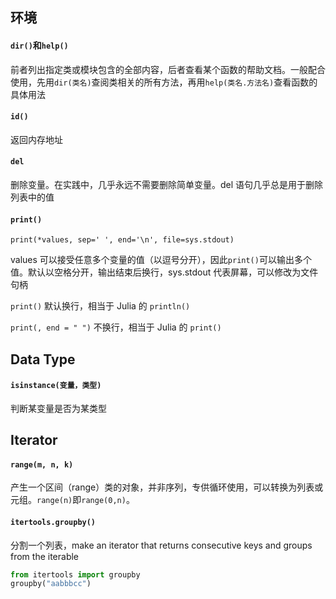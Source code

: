

## 环境

#### `dir()`和`help()`   

前者列出指定类或模块包含的全部内容，后者查看某个函数的帮助文档。一般配合使用，先用`dir(类名)`查阅类相关的所有方法，再用`help(类名.方法名)`查看函数的具体用法

#### `id()`

返回内存地址

####  `del`

删除变量。在实践中，几乎永远不需要删除简单变量。del 语句几乎总是用于删除列表中的值

#### `print()`

`print(*values, sep=' ', end='\n', file=sys.stdout)`

values 可以接受任意多个变量的值（以逗号分开），因此`print()`可以输出多个值。默认以空格分开，输出结束后换行，sys.stdout 代表屏幕，可以修改为文件句柄

`print()` 默认换行，相当于 Julia 的 `println()`

`print(, end = " ")` 不换行，相当于 Julia 的 `print()`

## Data Type

#### `isinstance(变量，类型)`

判断某变量是否为某类型

## Iterator

#### `range(m, n, k)`

 产生一个区间（range）类的对象，并非序列，专供循环使用，可以转换为列表或元组。`range(n)`即`range(0,n)`。          



#### `itertools.groupby()`

分割一个列表，make an iterator that returns consecutive keys and groups from the iterable

```python
from itertools import groupby
groupby("aabbbcc")
```



